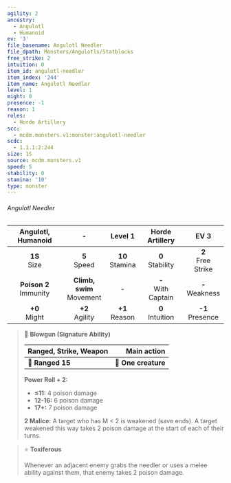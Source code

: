 ```yaml
---
agility: 2
ancestry:
  - Angulotl
  - Humanoid
ev: '3'
file_basename: Angulotl Needler
file_dpath: Monsters/Angulotls/Statblocks
free_strike: 2
intuition: 0
item_id: angulotl-needler
item_index: '244'
item_name: Angulotl Needler
level: 1
might: 0
presence: -1
reason: 1
roles:
  - Horde Artillery
scc:
  - mcdm.monsters.v1:monster:angulotl-needler
scdc:
  - 1.1.1:2:244
size: 1S
source: mcdm.monsters.v1
speed: 5
stability: 0
stamina: '10'
type: monster
---
```


###### Angulotl Needler

|     Angulotl, Humanoid     |               -               |       Level 1       |     Horde Artillery     |          EV 3          |
| :------------------------: | :---------------------------: | :-----------------: | :---------------------: | :--------------------: |
|      **1S**<br/> Size      |       **5**<br/> Speed        | **10**<br/> Stamina |  **0**<br/> Stability   | **2**<br/> Free Strike |
| **Poison 2**<br/> Immunity | **Climb, swim**<br/> Movement |          -          | **-**<br/> With Captain |  **-**<br/> Weakness   |
|     **+0**<br/> Might      |      **+2**<br/> Agility      | **+1**<br/> Reason  |  **0**<br/> Intuition   |  **-1**<br/> Presence  |

<!-- -->
> 🏹 **Blowgun (Signature Ability)**
>
> | **Ranged, Strike, Weapon** |     **Main action** |
> | -------------------------- | ------------------: |
> | **📏 Ranged 15**           | **🎯 One creature** |
>
> **Power Roll + 2:**
>
> - **≤11:** 4 poison damage
> - **12-16:** 6 poison damage
> - **17+:** 7 poison damage
>
> **2 Malice:** A target who has M < 2 is weakened (save ends). A target weakened this way takes 2 poison damage at the start of each of their turns.

<!-- -->
> ⭐️ **Toxiferous**
>
> Whenever an adjacent enemy grabs the needler or uses a melee ability against them, that enemy takes 2 poison damage.

